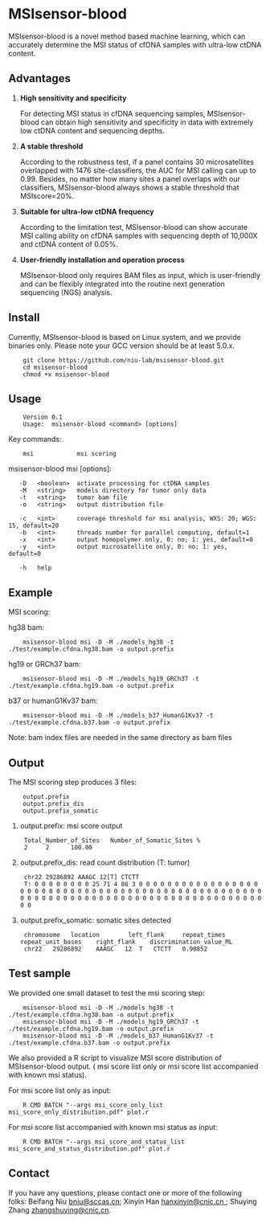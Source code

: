 # MSIsensor-blood

MSIsensor-blood is a novel method based machine learning, which can accurately
determine the MSI status of cfDNA samples with ultra-low ctDNA content.



## Advantages

1. **High sensitivity and specificity**

   For detecting MSI status in cfDNA sequencing samples, MSIsensor-blood can obtain high sensitivity and specificity in data with extremely low ctDNA content and sequencing depths.

2. **A stable threshold**

   According to the robustness test, if a panel contains 30 microsatellites overlapped with 1476 site-classifiers, the AUC for MSI calling can up to 0.99.  Besides, no matter how many sites a panel overlaps with our classifiers,  MSIsensor-blood always shows a stable threshold that MSIscore=20%.

3. **Suitable for ultra-low ctDNA frequency** 

   According to the limitation test, MSIsensor-blood can show accurate MSI calling ability on cfDNA samples with sequencing depth of 10,000X and ctDNA content of 0.05%.

4. **User-friendly installation and operation process** 

   MSIsensor-blood only requires BAM files as input, which is user-friendly and can be flexibly integrated into the routine next generation sequencing (NGS) analysis.



## Install

Currently, MSIsensor-blood is based on Linux system, and we provide binaries only. Please note your GCC version should be at least 5.0.x.

```
    git clone https://github.com/niu-lab/msisensor-blood.git
    cd msisensor-blood
    chmod +x msisensor-blood
```



## Usage

```
    Version 0.1
    Usage:  msisensor-blood <command> [options]
```

Key commands:

```
    msi            msi scoring
```

msisensor-blood msi [options]:

```
   -D   <boolean>  activate processing for ctDNA samples
   -M   <string>   models directory for tumor only data
   -t   <string>   tumor bam file
   -o   <string>   output distribution file

   -c   <int>      coverage threshold for msi analysis, WXS: 20; WGS: 15, default=20
   -b   <int>      threads number for parallel computing, default=1
   -x   <int>      output homopolymer only, 0: no; 1: yes, default=0
   -y   <int>      output microsatellite only, 0: no; 1: yes, default=0

   -h   help
```



## Example

MSI scoring:


hg38 bam:

```
    msisensor-blood msi -D -M ./models_hg38 -t ./test/example.cfdna.hg38.bam -o output.prefix
```

hg19 or GRCh37 bam:

```
    msisensor-blood msi -D -M ./models_hg19_GRCh37 -t ./test/example.cfdna.hg19.bam -o output.prefix
```

b37 or humanG1Kv37 bam:

```
    msisensor-blood msi -D -M ./models_b37_HumanG1Kv37 -t ./test/example.cfdna.b37.bam -o output.prefix
```

Note: bam index files are needed in the same directory as bam files



## Output

The MSI scoring step produces 3 files:

```
    output.prefix
    output.prefix_dis
    output.prefix_somatic
```

1. output.prefix: msi score output

   ```
    Total_Number_of_Sites   Number_of_Somatic_Sites %
    2     2      100.00
   ```

2. output.prefix_dis: read count distribution (T: tumor)

   ```
    chr22 29286892 AAAGC 12[T] CTCTT
    T: 0 0 0 0 0 0 0 0 25 71 4 86 3 0 0 0 0 0 0 0 0 0 0 0 0 0 0 0 0 0 0 0 0 0 0 0 0 0 0 0 0 0 0 0 0 0 0 0 0 0 0 0 0 0 0 0 0 0 0 0 0 0 0 0 0 0 0 0 0 0 0 0 0 0 0 0 0 0 0 0 0 0 0 0 0 0 0 0 0 0 0 0 0 0 0 0 0 0 0 0 
   ```

3. output.prefix_somatic: somatic sites detected

   ```
    chromosome   location        left_flank     repeat_times    repeat_unit_bases    right_flank    discrimination_value_ML
    chr22	29286892	AAAGC	12	T	CTCTT	0.98852
   ```



## Test sample

We provided one small dataset to test the msi scoring step:

```
    msisensor-blood msi -D -M ./models_hg38 -t ./test/example.cfdna.hg38.bam -o output.prefix
    msisensor-blood msi -D -M ./models_hg19_GRCh37 -t ./test/example.cfdna.hg19.bam -o output.prefix
    msisensor-blood msi -D -M ./models_b37_HumanG1Kv37 -t ./test/example.cfdna.b37.bam -o output.prefix
```

We also provided a R script to visualize MSI score distribution of MSIsensor-blood output. ( msi score list only or msi score list accompanied with known msi status). 

For msi score list only as input:

```
    R CMD BATCH "--args msi_score_only_list msi_score_only_distribution.pdf" plot.r
```

For msi score list accompanied with known msi status as input:

```
    R CMD BATCH "--args msi_score_and_status_list msi_score_and_status_distribution.pdf" plot.r
```



## Contact

If you have any questions, please contact one or more of the following folks: Beifang Niu [bniu@sccas.cn](mailto:bniu@sccas.cn); Xinyin Han [hanxinyin@cnic.cn ](mailto:hanxinyin@cnic.cn); Shuying Zhang zhangshuying@cnic.cn.
